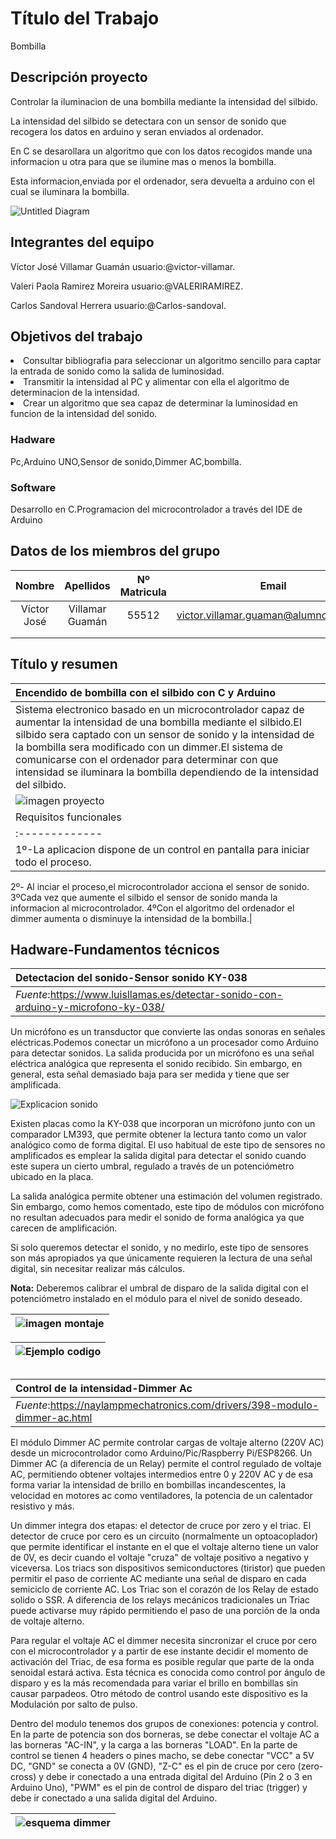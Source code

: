 # Título del Trabajo
 Bombilla
## Descripción proyecto
Controlar la iluminacion de una bombilla mediante la intensidad del silbido.<p>
La intensidad del silbido se detectara con un sensor de sonido que recogera los datos en arduino y seran enviados al ordenador.<p>
En C se desarollara un algoritmo que con los datos recogidos mande una informacion u otra para que se ilumine mas o menos la bombilla.<p>
Esta informacion,enviada por el ordenador, sera devuelta a arduino con el cual se iluminara la bombilla.




![Untitled Diagram](https://user-images.githubusercontent.com/61121669/76017871-9bc18f80-5f1f-11ea-8e34-9d41923a7931.png)


## Integrantes del equipo

<p>Víctor José Villamar Guamán  usuario:@victor-villamar.<p>
<p>Valeri Paola Ramirez Moreira usuario:@VALERIRAMIREZ.<p>
<p>Carlos Sandoval Herrera usuario:@Carlos-sandoval.<p>

## Objetivos del trabajo
<li>Consultar bibliografia para seleccionar un algoritmo sencillo para captar la entrada de sonido como la salida de luminosidad.

<li>Transmitir la intensidad al PC y alimentar con ella el algoritmo de determinacion de la intensidad.

<li>Crear un algoritmo que sea capaz de determinar la luminosidad en funcion de la intensidad del sonido.

### Hadware
Pc,Arduino UNO,Sensor de sonido,Dimmer AC,bombilla.
### Software
Desarrollo en C.Programacion del microcontrolador a través del IDE de Arduino

## Datos de los miembros del grupo
|Nombre|Apellidos|Nº Matricula|Email|
| :-------------: | :-------------: |:-------------: |:-------------: |
|Víctor José|Villamar Guamán|55512|victor.villamar.guaman@alumnos.upm.es|
|           |               |     |                                     |
|           |               |     |                                     |

## Título y resumen

|Encendido de bombilla con el silbido con C y Arduino|
| :------------- |
|Sistema electronico basado en un microcontrolador capaz de aumentar la intensidad de una bombilla mediante el silbido.El silbido sera captado con un sensor de sonido y la intensidad de la bombilla sera modificado con un dimmer.El sistema de comunicarse con el ordenador para determinar con que intensidad se iluminara la bombilla dependiendo de la intensidad del silbido.|
|![imagen proyecto](https://i.imgur.com/vqvOgMz.png)|
|Requisitos funcionales|
| :------------- |
|1º-La aplicacion dispone de un control en pantalla para iniciar todo el proceso.
2º- Al inciar el proceso,el microcontrolador acciona el sensor de sonido.
3ºCada vez que aumente el silbido el sensor de sonido manda la informacion al microcontrolador.
4ºCon el algoritmo del ordenador el dimmer aumenta o disminuye la intensidad de la bombilla.|

## Hadware-Fundamentos técnicos
|Detectacion del sonido-Sensor sonido KY-038|
| :------------- |
|*Fuente*:https://www.luisllamas.es/detectar-sonido-con-arduino-y-microfono-ky-038/|

Un micrófono es un transductor que convierte las ondas sonoras en señales eléctricas.Podemos conectar un micrófono a un procesador como Arduino para detectar sonidos.
La salida producida por un micrófono es una señal eléctrica analógica que representa el sonido recibido. Sin embargo, en general, esta señal demasiado baja para ser medida y tiene que ser amplificada.<p>

![Explicacion sonido](https://www.luisllamas.es/wp-content/uploads/2016/11/arduino-microfono-ky-038-funcionamiento.png)
<p>

Existen placas como la KY-038 que incorporan un micrófono junto con un comparador LM393, que permite obtener la lectura tanto como un valor analógico como de forma digital.
El uso habitual de este tipo de sensores no amplificados es emplear la salida digital para detectar el sonido cuando este supera un cierto umbral, regulado a través de un potenciómetro ubicado en la placa.

La salida analógica permite obtener una estimación del volumen registrado. Sin embargo, como hemos comentado, este tipo de módulos con micrófono no resultan adecuados para medir el sonido de forma analógica ya que carecen de amplificación.

Si solo queremos detectar el sonido, y no medirlo, este tipo de sensores son más apropiados ya que únicamente requieren la lectura de una señal digital, sin necesitar realizar más cálculos.<p>
**Nota:** Deberemos calibrar el umbral de disparo de la salida digital con el potenciómetro instalado en el módulo para el nivel de sonido deseado.
<p>

|![ imagen montaje](https://encrypted-tbn0.gstatic.com/images?q=tbn%3AANd9GcRXftg4hnegt06hcipBUXK0vM8lgM-AMga9sbdmuGoYmGfUgmOu)|
| :------------- |


|![Ejemplo codigo](http://cursoarduino.proserquisa.com/wp-content/uploads/2016/10/28-02.png)|
| :------------- |

##
|Control de la intensidad-Dimmer Ac|
| :------------- |
|*Fuente*:https://naylampmechatronics.com/drivers/398-modulo-dimmer-ac.html|

El módulo Dimmer AC permite controlar cargas de voltaje alterno (220V AC) desde un microcontrolador como Arduino/Pic/Raspberry Pi/ESP8266. Un Dimmer AC (a diferencia de un Relay) permite el control regulado de voltaje AC, permitiendo obtener voltajes intermedios entre 0 y 220V AC y de esa forma variar la intensidad de brillo en bombillas incandescentes, la velocidad en motores ac como ventiladores, la potencia de un calentador resistivo y más.

Un dimmer integra dos etapas: el detector de cruce por zero y el triac. El detector de cruce por cero es un circuito (normalmente un optoacoplador) que permite identificar el instante en el que el voltaje alterno tiene un valor de 0V, es decir cuando el voltaje "cruza" de voltaje positivo a negativo y viceversa. Los triacs son dispositivos semiconductores (tiristor) que pueden permitir el paso de corriente AC mediante una señal de disparo en cada semiciclo de corriente AC. Los Triac son el corazón de los Relay de estado solido o SSR. A diferencia de los relays mecánicos tradicionales un Triac puede activarse muy rápido permitiendo el paso de una porción de la onda de voltaje alterno.

Para regular el voltaje AC el dimmer necesita sincronizar el cruce por cero con el microcontrolador y a partir de ese instante decidir el momento de activación del Triac, de esa forma es posible regular que parte de la onda senoidal estará activa. Esta técnica es conocida como control por ángulo de disparo y es la más recomendada para variar el brillo en bombillas sin causar parpadeos. Otro método de control usando este dispositivo es la Modulación por salto de pulso.

Dentro del modulo tenemos dos grupos de conexiones: potencia y control. En la parte de potencia son dos borneras, se debe conectar el voltaje AC a las borneras "AC-IN", y la carga a las borneras "LOAD". En la parte de control se tienen 4 headers o pines macho, se debe conectar "VCC" a 5V DC, "GND" se conecta a 0V (GND), "Z-C" es el pin de cruce por cero (zero-cross) y debe ir conectado a una entrada digital del Arduino (Pin 2 o 3 en Arduino Uno), "PWM" es el pin de control de disparo del triac (trigger) y debe ir conectado a una salida digital del Arduino.

|![esquema dimmer](http://s020.radikal.ru/i706/1604/ab/8ea593ac010d.png)|
| :------------- |



